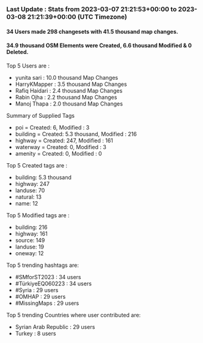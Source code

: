 ### Last Update : Stats from 2023-03-07 21:21:53+00:00 to 2023-03-08 21:21:39+00:00 (UTC Timezone)

#### 34 Users made 298 changesets with 41.5 thousand map changes.
#### 34.9 thousand OSM Elements were Created, 6.6 thousand Modified & 0 Deleted.

Top 5 Users are : 
- yunita sari : 10.0 thousand Map Changes
- HarryKMapper : 3.5 thousand Map Changes
- Rafiq Haidari : 2.4 thousand Map Changes
- Rabin Ojha : 2.2 thousand Map Changes
- Manoj Thapa : 2.0 thousand Map Changes

Summary of Supplied Tags
- poi = Created: 6, Modified : 3
- building = Created: 5.3 thousand, Modified : 216
- highway = Created: 247, Modified : 161
- waterway = Created: 0, Modified : 3
- amenity = Created: 0, Modified : 0


Top 5 Created tags are :
- building: 5.3 thousand
- highway: 247
- landuse: 70
- natural: 13
- name: 12


Top 5 Modified tags are :
- building: 216
- highway: 161
- source: 149
- landuse: 19
- oneway: 12


Top 5 trending hashtags are:
- #SMforST2023 : 34 users
- #TürkiyeEQ060223 : 34 users
- #Syria : 29 users
- #OMHAP : 29 users
- #MissingMaps : 29 users


Top 5 trending Countries where user contributed are:
- Syrian Arab Republic : 29 users
- Turkey : 8 users

